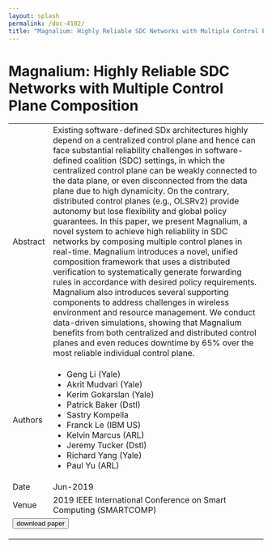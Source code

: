 ```yaml
---
layout: splash
permalink: /doc-4102/
title: "Magnalium: Highly Reliable SDC Networks with Multiple Control Plane Composition"
---
```


# Magnalium: Highly Reliable SDC Networks with Multiple Control Plane Composition

<table>
    <tbody>
    <tr>
        <td>Abstract</td>
        <td>Existing software-defined SDx architectures highly depend on a centralized control plane and hence can face substantial reliability challenges in software-defined coalition (SDC) settings, in which the centralized control plane can be weakly connected to the data plane, or even disconnected from the data plane due to high dynamicity. On the contrary, distributed control planes (e.g., OLSRv2) provide autonomy but lose flexibility and global policy guarantees. In this paper, we present Magnalium, a novel system to achieve high reliability in SDC networks by composing multiple control planes in real-time. Magnalium introduces a novel, unified composition framework that uses a distributed verification to systematically generate forwarding rules in accordance with desired policy requirements. Magnalium also introduces several supporting components to address challenges in wireless environment and resource management. We conduct data-driven simulations, showing that Magnalium benefits from both centralized and distributed control planes and even reduces downtime by 65% over the most reliable individual control plane.</td>
    </tr>
    <tr>
        <td>Authors</td>
        <td>
            <ul>
                <li>Geng Li (Yale)</li>
                <li>Akrit Mudvari (Yale)</li>
                <li>Kerim Gokarslan (Yale)</li>
                <li>Patrick Baker (Dstl)</li>
                <li>Sastry Kompella</li>
                <li>Franck Le (IBM US)</li>
                <li>Kelvin Marcus (ARL)</li>
                <li>Jeremy Tucker (Dstl)</li>
                <li>Richard Yang (Yale)</li>
                <li>Paul Yu (ARL)</li>
            </ul>
        </td>
    </tr>
    <tr>
        <td>Date</td>
        <td>Jun-2019</td>
    </tr>
    <tr>
        <td>Venue</td>
        <td>2019 IEEE International Conference on Smart Computing (SMARTCOMP)</td>
    </tr>
        <tr>
            <td colspan="2">
                <form method="get" action="https://ibm.box.com/v/doc-4102-paper">
                    <button type="submit">download paper</button>
                </form>
            </td>
        </tr>
    </tbody>
</table>
